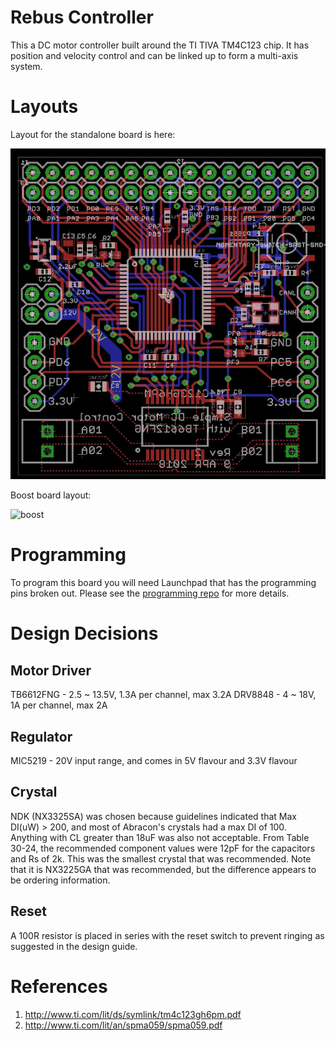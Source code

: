 # Rebus Controller
This a DC motor controller built around the TI TIVA TM4C123 chip. It has position and velocity control and can be linked up to form a multi-axis system. 

# Layouts

Layout for the standalone board is here:

![layout](https://github.com/benlhy/DC-motor-control/blob/master/Layout.JPG)

Boost board layout:

![boost]((https://github.com/benlhy/DC-motor-control/blob/master/boost.JPG))

# Programming

To program this board you will need Launchpad that has the programming pins broken out. Please see the [programming repo](https://github.com/benlhy/DC-Control-Module) for more details.

# Design Decisions

## Motor Driver
TB6612FNG - 2.5 ~ 13.5V, 1.3A per channel, max 3.2A
DRV8848 - 4 ~ 18V, 1A per channel, max 2A

## Regulator
MIC5219 - 20V input range, and comes in 5V flavour and 3.3V flavour


## Crystal
NDK (NX3325SA) was chosen because guidelines indicated that Max DI(uW) > 200, and most of Abracon's crystals had a max DI of 100. Anything with CL greater than 18uF was also not acceptable. From Table 30-24, the recommended component values were 12pF for the capacitors and Rs of 2k. This was the smallest crystal that was recommended. Note that it is NX3225GA that was recommended, but the difference appears to be ordering information.

## Reset
A 100R resistor is placed in series with the reset switch to prevent ringing as suggested in the design guide.

# References
1. http://www.ti.com/lit/ds/symlink/tm4c123gh6pm.pdf
2. http://www.ti.com/lit/an/spma059/spma059.pdf
